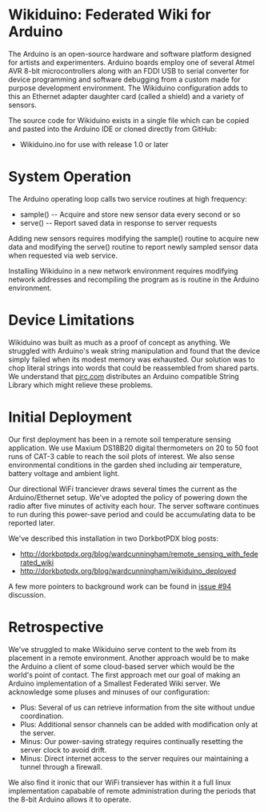 Wikiduino: Federated Wiki for Arduino
=====================================

The Arduino is an open-source hardware and software platform designed for
artists and experimenters. Arduino boards employ one of several Atmel AVR 8-bit microcontrollers
along with an FDDI USB to serial converter for device programming and software debugging
from a custom made for purpose development environment. The Wikiduino configuration 
adds to this an Ethernet adapter daughter card (called a shield) and a variety of sensors.

The source code for Wikiduino exists in a single file which can be copied and pasted into the Arduino IDE or cloned directly from GitHub:

* Wikiduino.ino for use with release 1.0 or later

System Operation
================

The Arduino operating loop calls two service routines at high frequency:

* sample() -- Acquire and store new sensor data every second or so
* serve() -- Report saved data in response to server requests

Adding new sensors requires modifying the sample() routine to acquire new data and modifying the serve() routine to report newly sampled sensor data when requested via web service.

Installing Wikiduino in a new network environment requires modifying network addresses
and recompiling the program as is routine in the Arduino environment.

Device Limitations
==================

Wikiduino was built as much as a proof of concept as anything.
We struggled with Arduino's weak string manipulation and found that the device simply failed when its modest memory was exhausted.
Our solution was to chop literal strings into words that could be reassembled from shared parts.
We understand that [pjrc.com](http://pjrc.com/teensy/td_libs.html) distributes an Arduino compatible String Library which might relieve these problems.

Initial Deployment
==================

Our first deployment has been in a remote soil temperature sensing application.
We use Maxium DS18B20 digital thermometers on 20 to 50 foot runs of CAT-3 cable to reach the soil plots of interest.
We also sense environmental conditions in the garden shed including air temperature, battery voltage and ambient light.

Our directional WiFi tranciever draws several times the current as the Arduino/Ethernet setup.
We've adopted the policy of powering down the radio after five minutes of activity each hour.
The server software continues to run during this power-save period and could be accumulating data to be reported later.

We've described this installation in two DorkbotPDX blog posts:

* http://dorkbotpdx.org/blog/wardcunningham/remote_sensing_with_federated_wiki
* http://dorkbotpdx.org/blog/wardcunningham/wikiduino_deployed

A few more pointers to background work can be found in [issue #94](https://github.com/WardCunningham/Smallest-Federated-Wiki/issues/94) discussion.

Retrospective
=============

We've struggled to make Wikiduino serve content to the web from its placement in a remote environment.
Another approach would be to make the Arduino a client of some cloud-based server which would be the world's point of contact. The first approach met our goal of making an Arduino implementation of a Smallest Federated Wiki server. We acknowledge some pluses and minuses of our configuration:

* Plus: Several of us can retrieve information from the site without undue coordination.
* Plus: Additional sensor channels can be added with modification only at the server.
* Minus: Our power-saving strategy requires continually resetting the server clock to avoid drift.
* Minus: Direct internet access to the server requires our maintaining a tunnel through a firewall.

We also find it ironic that our WiFi transiever has within it a full linux implementation capabable of remote administration during the periods that the 8-bit Arduino allows it to operate.
